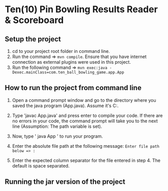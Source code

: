 
# Ten(10) Pin Bowling Results Reader & Scoreboard

## Setup the project

1. cd to your project root folder in command line.
2. Run the command => `mvn compile`. Ensure that you have internet connection as external plugins were used in this project.
3. Run the following command => `mvn exec:java -Dexec.mainClass=com.ten_ball_bowling_game.app.App`

## How to run the project from command line
1. Open a command prompt window and go to the directory where you saved the java program (App.java). Assume it's C:\.

2. Type 'javac App.java' and press enter to compile your code. If there are no errors in your code, the command prompt will take you to the next line (Assumption: The path variable is set).

3. Now, type ' java App ' to run your program.

4. Enter the absolute file path at the following message: `Enter file path below => : `

5. Enter the expected column separator for the file entered in step 4. The default is space separated.

## Running the jar version of the project
